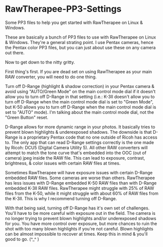 # RawTherapee-PP3-Settings
Some PP3 files to help you get started with RawTherapee on Linux & Windows.

These are basically a bunch of PP3 files to use with RawTherapee on Linux & Windows. They're a general strating point. I use Pentax cameras, hence the Pentax color PP3 files, but you can just about use these on any camera out there.

Now to get down to the nitty gritty.

First thing's first. If you are dead set on using RawTherapee as your main RAW converter, you will need to do one thing.

Turn off D-Range (highlight & shadow correction) in your Pentax camera & avoid using "AUTO/Green Mode" on the main control mode dial if it doesn't allow you to turn off D-Range in that setting (i.e.: K-3II doesn't allow you to turn off D-Range when the main control mode dial is set to "Green Mode", but K-50 allows you to turn off D-Range when the main control mode dial is set to "AUTO" mode). I'm talking about the main control mode dial, not the "Green Button" reset.

D-Range allows for more dynamic range in your photos. It basically tries to prevent blown highlights & underexposed shadows. The downside is that D-Range is a proprietary Pentax code that no one outside of Ricoh has access to. The only app that can read D-Range settings correctly is the one made by Ricoh: DCU5 (Digital Camera Utility 5). All other RAW converters will attempt to match the tone curve that's embedded into the OOC (out of camera) jpeg inside the RAW file. This can lead to exposure, contrast, brightness, & color issues with certain RAW files at times.

Sometimes RawTherapee will have exposure issues with certain D-Range embedded RAW files. Some cameras are worse than others. RawTherapee has less issues with D-Range embedded K-50 RAW files than with D-Range embedded K-3II RAW files. RawTherapee might struggle with 25% of RAW files from the K-50, while it might struggle with about 60% of RAW files from the K-3II. This is why I recommend turning off D-Range.

With that being said, turning off D-Range has it's own set of challenges. You'll have to be more careful with exposure out in the field. The camera is no longer trying to prevent blown highlights and/or underexposed shadows for you. You have more control over exposure, but more chances to ruin the shot with too many blown highlights if you're not careful. Blown highlights can be almost impossible to recover at times. Keep this in mind & you'll good to go. \(^_^ )
